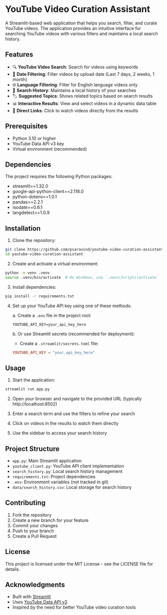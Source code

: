 # YouTube Video Curation Assistant

A Streamlit-based web application that helps you search, filter, and curate YouTube videos. The application provides an intuitive interface for searching YouTube videos with various filters and maintains a local search history.

## Features

- 🔍 **YouTube Video Search**: Search for videos using keywords
- 📅 **Date Filtering**: Filter videos by upload date (Last 7 days, 2 weeks, 1 month)
- 🌐 **Language Filtering**: Filter for English language videos only
- 📝 **Search History**: Maintains a local history of your searches
- 🏷️ **Suggested Topics**: Shows related topics based on search results
- 📊 **Interactive Results**: View and select videos in a dynamic data table
- 🔗 **Direct Links**: Click to watch videos directly from the results

## Prerequisites

- Python 3.10 or higher
- YouTube Data API v3 key
- Virtual environment (recommended)

## Dependencies

The project requires the following Python packages:
- streamlit==1.32.0
- google-api-python-client==2.118.0
- python-dotenv==1.0.1
- pandas==2.2.1
- isodate==0.6.1
- langdetect==1.0.9

## Installation

1. Clone the repository:
```bash
git clone https://github.com/psaravind/youtube-video-curation-assistant.git
cd youtube-video-curation-assistant
```

2. Create and activate a virtual environment:
```bash
python -m venv .venv
source .venv/bin/activate  # On Windows, use `.venv\Scripts\activate`
```

3. Install dependencies:
```bash
pip install -r requirements.txt
```

4. Set up your YouTube API key using one of these methods:

   a. Create a `.env` file in the project root:
   ```
   YOUTUBE_API_KEY=your_api_key_here
   ```

   b. Or use Streamlit secrets (recommended for deployment):
   - Create a `.streamlit/secrets.toml` file:
   ```toml
   YOUTUBE_API_KEY = "your_api_key_here"
   ```

## Usage

1. Start the application:
```bash
streamlit run app.py
```

2. Open your browser and navigate to the provided URL (typically http://localhost:8502)

3. Enter a search term and use the filters to refine your search

4. Click on videos in the results to watch them directly

5. Use the sidebar to access your search history

## Project Structure

- `app.py`: Main Streamlit application
- `youtube_client.py`: YouTube API client implementation
- `search_history.py`: Local search history management
- `requirements.txt`: Project dependencies
- `.env`: Environment variables (not tracked in git)
- `data/search_history.csv`: Local storage for search history

## Contributing

1. Fork the repository
2. Create a new branch for your feature
3. Commit your changes
4. Push to your branch
5. Create a Pull Request

## License

This project is licensed under the MIT License - see the LICENSE file for details.

## Acknowledgments

- Built with [Streamlit](https://streamlit.io/)
- Uses [YouTube Data API v3](https://developers.google.com/youtube/v3)
- Inspired by the need for better YouTube video curation tools 